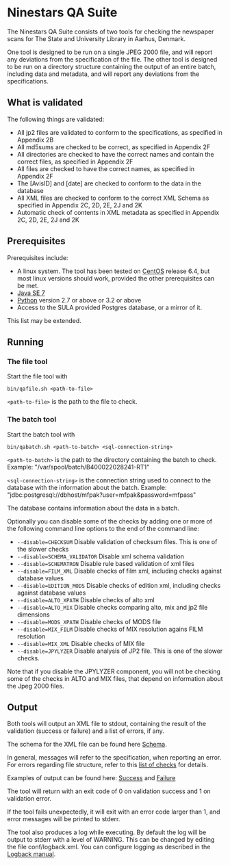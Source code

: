 # Ninestars QA Suite

The Ninestars QA Suite consists of two tools for checking the newspaper scans for The State and University Library in
Aarhus, Denmark.

One tool is designed to be run on a single JPEG 2000 file, and will report any deviations from the specification of the
file. The other tool is designed to be run on a directory structure containing the output of an entire batch, including
data and metadata, and will report any deviations from the specifications.

## What is validated

The following things are validated:

* All jp2 files are validated to conform to the specifications, as specified in Appendix 2B
* All md5sums are checked to be correct, as specified in Appendix 2F
* All directories are checked to have the correct names and contain the correct files, as specified in Appendix 2F
* All files are checked to have the correct names, as specified in Appendix 2F
* The [AvisID] and [date] are checked to conform to the data in the database
* All XML files are checked to conform to the correct XML Schema as specified in Appendix 2C, 2D, 2E, 2J and 2K
* Automatic check of contents in XML metadata as specified in Appendix 2C, 2D, 2E, 2J and 2K

## Prerequisites

Prerequisites include:

* A linux system. The tool has been tested on [CentOS][1] release 6.4, but most linux versions should work, provided the
    other prerequisites can be met.
* [Java SE 7][2]
* [Python][3] version 2.7 or above or 3.2 or above
* Access to the SULA provided Postgres database, or a mirror of it.

This list may be extended.

## Running

### The file tool

Start the file tool with

```
bin/qafile.sh <path-to-file>
```

`<path-to-file>` is the path to the file to check.

### The batch tool

Start the batch tool with

```
bin/qabatch.sh <path-to-batch> <sql-connection-string>
```

`<path-to-batch>` is the path to the directory containing the batch to check.
Example: "/var/spool/batch/B400022028241-RT1"

`<sql-connection-string>` is the connection string used to connect to the database with the information about the batch.
Example: "jdbc:postgresql://dbhost/mfpak?user=mfpak&password=mfpass"

The database contains information about the data in a batch.

Optionally you can disable some of the checks by adding one or more of the following command line options to the end of
the command line:

* `--disable=CHECKSUM` Disable validation of checksum files. This is one of the slower checks
* `--disable=SCHEMA_VALIDATOR` Disable xml schema validation
* `--disable=SCHEMATRON` Disable rule based validation of xml files
* `--disable=FILM_XML` Disable checks of film xml, including checks against database values
* `--disable=EDITION_MODS` Disable checks of edition xml, including checks against database values
* `--disable=ALTO_XPATH` Disable checks of alto xml
* `--disable=ALTO_MIX` Disable checks comparing alto, mix and jp2 file dimensions 
* `--disable=MODS_XPATH` Disable checks of MODS file
* `--disable=MIX_FILM` Disable checks of MIX resolution agains FILM resolution
* `--disable=MIX_XML` Disable checks of MIX file
* `--disable=JPYLYZER` Disable analysis of JP2 file. This is one of the slower checks.

Note that if you disable the JPYLYZER component, you will not be checking some of the checks in ALTO and MIX files, that
depend on information about the Jpeg 2000 files.

## Output

Both tools will output an XML file to stdout, containing the result of the validation (success or failure) and a list of
errors, if any.

The schema for the XML file can be found here [Schema](xsd/qaresult.xsd).

In general, messages will refer to the specification, when reporting an error. For errors regarding file structure,
refer to this [list of checks](https://sbforge.org/display/NEWSPAPER/Structure+checks+done) for details.

Examples of output can be found here: [Success](examples/qaresult-success-example.xml)
and [Failure](examples/qaresult-failure-example.xml)

The tool will return with an exit code of 0 on validation success and 1 on validation error.

If the tool fails unexpectedly, it will exit with an error code larger than 1, and error messages will be printed to
stderr.

The tool also produces a log while executing. By default the log will be output to stderr with a level of WARNING. This
can be changed by editing the file conf/logback.xml. You can configure logging as described in the  [Logback manual][4].

[1]: http://www.centos.org
[2]: http://www.oracle.com/technetwork/java/javase/downloads/index.html
[3]: http://python.org
[4]: http://logback.qos.ch/manual/configuration.html#syntax
